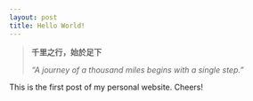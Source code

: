 ```yaml
---
layout: post
title: Hello World!
---
```


> **千里之行，始於足下**
> 
> *“A journey of a thousand miles begins with a single step.”*

This is the first post of my personal website. Cheers!
